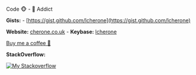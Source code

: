 Code 🐵 - 🍵 Addict

<strong>Gists:</strong> - [https://gist.github.com/lcherone](https://gist.github.com/lcherone)

<strong>Website:</strong> [cherone.co.uk](https://cherone.co.uk) -
<strong>Keybase:</strong> [lcherone](https://keybase.io/lcherone)

[Buy me a coffee 🍵](https://paypal.me/lcherone)

<strong>StackOverflow:</strong>

[![My Stackoverflow](https://stackexchange.com/users/flair/335034.png?theme=clean)](https://stackoverflow.com/users/661872/lawrence-cherone) 
<!-- -->